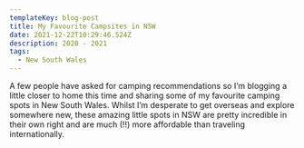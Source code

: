 ```yaml
---
templateKey: blog-post
title: My Favourite Campsites in NSW
date: 2021-12-22T10:29:46.524Z
description: 2020 - 2021
tags:
  - New South Wales
---
```

A few people have asked for camping recommendations so I’m blogging a little closer to home this time and sharing some of my favourite camping spots in New South Wales. Whilst I’m desperate to get overseas and explore somewhere new, these amazing little spots in NSW are pretty incredible in their own right and are much (!!) more affordable than traveling internationally.
